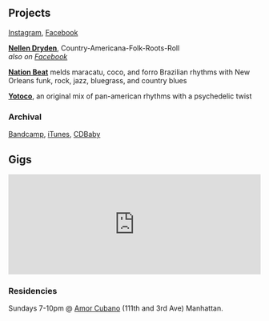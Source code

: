 ## Projects

[Instagram](https://instagram.com/julesbelmont/),
[Facebook](https://www.facebook.com/JulesBelmontMusic)

**[Nellen Dryden](http://www.nellendryden.com/)**, Country-Americana-Folk-Roots-Roll  
_also on [Facebook](https://www.facebook.com/nellendrydenandthevisitors)_

**[Nation Beat](http://nationbeat.com/)** melds maracatu, coco, and forro Brazilian rhythms with New Orleans funk, rock, jazz, bluegrass, and country blues

**[Yotoco](http://www.yotocomusic.com/)**, an original mix of pan-american rhythms with a psychedelic twist

### Archival

[Bandcamp](http://julesbelmont.bandcamp.com/releases),
[iTunes](https://itunes.apple.com/us/album/archival/id843237177),
[CDBaby](http://www.cdbaby.com/cd/julesbelmont)


<div class="inline-block">
    <h2>Gigs</h2>
    <iframe src="https://www.google.com/calendar/embed?showTitle=0&amp;showNav=0&amp;showDate=0&amp;showPrint=0&amp;showTabs=0&amp;showCalendars=0&amp;showTz=0&amp;mode=AGENDA&amp;height=400&amp;wkst=1&amp;bgcolor=%23FFFFFF&amp;src=usujbtk09v5t7ma9m9bngnmlc0%40group.calendar.google.com&amp;color=%235229A3&amp;ctz=America%2FNew_York" style=" border-width:0 " width="100%" height="200px" frameborder="0" scrolling="no"></iframe>
    <br>
</div>

### Residencies

Sundays 7-10pm @ [Amor Cubano](http://amorcubanonyc.com/Home.html) (111th and 3rd Ave) Manhattan.
